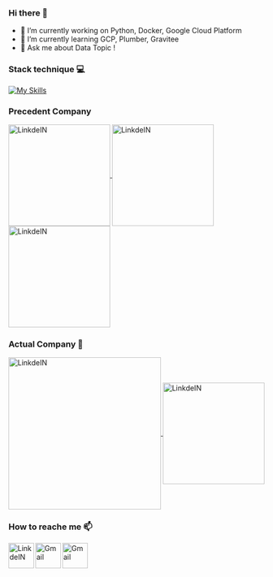 ### Hi there 👋


- 🔭 I’m currently working on Python, Docker, Google Cloud Platform
- 🌱 I’m currently learning GCP, Plumber, Gravitee 
- 💬 Ask me about Data Topic ! 


### Stack technique :computer:



[![My Skills](https://skills.thijs.gg/icons?i=py,r,md,git,gcp,bash,regex)](https://skills.thijs.gg)



### Precedent Company


<a target="_blank" href="https://www.comrod.com/">
  <img align="center" alt="LinkdeIN" width="200px" src="https://www.comrod.com/wp-content/uploads/new-logo-web.png" />
</a>
<a target="_blank" href="https://www.damart.fr/">
  <img align="center" alt="LinkdeIN" width="200px" src="https://www.damart.fr/media/logo/default/logo-damart.png" />
</a>
<a target="_blank" href="https://www.laposte.fr/">
  <img align="center" alt="LinkdeIN" width="200px" src="https://cdn.worldvectorlogo.com/logos/la-poste-logo.svg" />
</a>


### Actual Company :office:


<a target="_blank" href="https://www.linkedin.com/in/fran%C3%A7ois-lenne-5975b9174/">
  <img align="center" alt="LinkdeIN" width="300px" src="https://cdn.worldvectorlogo.com/logos/capgemini-logo-2017.svg" />
</a>
<a target="_blank" href="https://www.linkedin.com/in/fran%C3%A7ois-lenne-5975b9174/">
  <img align="center" alt="LinkdeIN" width="200px" src="https://cdn.worldvectorlogo.com/logos/auchan-51597.svg" />
</a>



### How to reache me :mailbox:

<a target="_blank" href="https://www.linkedin.com/in/fran%C3%A7ois-lenne-5975b9174/">
  <img align="left" alt="LinkdeIN" width="50px" src="https://cdn.jsdelivr.net/gh/devicons/devicon/icons/linkedin/linkedin-original.svg" />
</a>
<a target="_blank" href="mailto:francois.lenne59@gmail.com">
  <img align="left" alt="Gmail" width="50px" src="https://cdn.jsdelivr.net/npm/simple-icons@v3/icons/gmail.svg" />
</a>
<a target="_blank" href="mailto:francois.lenne59@gmail.com">
  <img align="left" alt="Gmail" width="50px" src="https://cdn.jsdelivr.net/npm/simple-icons@v3/icons/discord.svg" />
</a>
